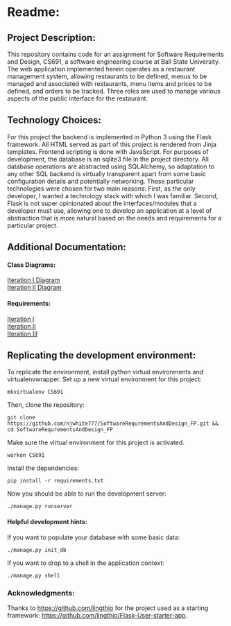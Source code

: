 # Readme:

## Project Description:
This repository contains code for an assignment for Software Requirements and Design, CS691, a software engineering course at Ball State University. The web application implemented herein operates as a restaurant management system, allowing restaurants to be defined, menus to be managed and associated with restaurants, menu items and prices to be defined, and orders to be tracked. Three roles are used to manage various aspects of the public interface for the restaurant.

## Technology Choices:
For this project the backend is implemented in Python 3 using the Flask framework. All HTML  served as part of this project is rendered from Jinja templates. Frontend scripting is done with JavaScript. For purposes of development, the database is an sqlite3 file in the project directory. All database operations are abstracted using SQLAlchemy, so adaptation to any other SQL backend is virtually transparent apart from some basic configuration details and potentially networking. These particular technologies were chosen for two main reasons: First, as the only developer, I wanted a technology stack with which I was familiar. Second, Flask is not super opinionated about the interfaces/modules that a developer must use, allowing one to develop an application at a level of abstraction that is more natural based on the needs and requirements for a particular project.

## Additional Documentation:
#### Class Diagrams:
<a href="class_diagram.png">Iteration I Diagram</a>  
<a href="class_diagramII.png">Iteration II Diagram</a>  

#### Requirements:
<a href="requirements.md">Iteration I</a>  
<a href="requirementsII.md">Iteration II</a>  
<a href="requirementsIII.md">Iteration III</a>  


## Replicating the development environment:
To replicate the environment, install python virtual environments and virtualenvwrapper. Set up a new virtual environment for this project:
```
mkvirtualenv CS691
```

Then, clone the repository:
```
git clone https://github.com/njwhite777/SoftwareRequrementsAndDesign_FP.git && cd SoftwareRequrementsAndDesign_FP
```

Make sure the virtual environment for this project is activated.
```
workon CS691
```

Install the dependencies:
```
pip install -r requirements.txt
```

Now you should be able to run the development server:
```
./manage.py runserver
```
#### Helpful development hints:
If you want to populate your database with some basic data:
```
./manage.py init_db
```

If you want to drop to a shell in the application context:
```
./manage.py shell
```

### Acknowledgments:
Thanks to https://github.com/lingthio for the project used as a starting framework: https://github.com/lingthio/Flask-User-starter-app.

